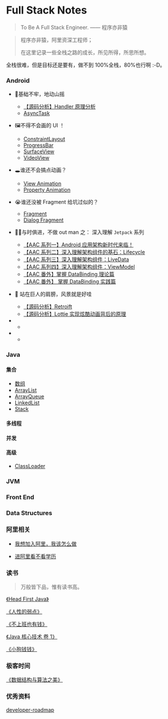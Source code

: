 # Full Stack Notes

> To Be A Full  Stack Engineer.  —— 程序亦非猿

> 程序亦非猿，阿里资深工程师；
>
> 在这里记录一些全栈之路的成长，所见所得，所思所想。



全栈很难，但是目标还是要有，做不到 100%全栈，80%也行啊 :-D。



 ### Android 



- 💪基础不牢，地动山摇
  - [【源码分析】Handler 原理分析](./android/handler.md)
  - [AsyncTask](./android/asynctask.md)

- 🖼不得不会画的 UI ！
  - [ConstraintLayout](./android/constraintlayout.md)
  - [ProgressBar](./android/progressbar.md)
  - [SurfaceView](./android/surfaceview.md)
  - [VideoView](./android/videoview.md)
- 🕳谁还不会搞点动画？
  - [View Animation](./android/view-animation.md)
  - [Property Animation](./android/property-animation.md)
- 😭谁还没被 Fragment 给坑过似的？
  - [Fragment](./android/fragment.md)
  - [Dialog Fragment](./android/dialog-fragment.md)
- 🐂🍺与时俱进，不做 out man 之： 深入理解 `Jetpack` 系列
  - [【AAC 系列一】Android 应用架构新时代来临！](./android/aac.md)
  - [【AAC 系列二】深入理解架构组件的基石：Lifecycle](./android/aac-lifecycle.md)
  - [【AAC 系列三】深入理解架构组件：LiveData](./android/aac-livedata.md)
  - [【AAC 系列四】深入理解架构组件：ViewModel](./android/aac-viewmodel.md)
  - [【AAC 番外】掌握 DataBinding 理论篇](./android/databinding.md)
  - [【AAC 番外】 掌握 DataBinding 实践篇](./android/databinding-get-started.md)
- 🤩 站在巨人的肩膀，风景就是好哇
  - [【源码分析】Retroift](./android/retrofit.md)
  - [【源码分析】Lottie 实现炫酷动画背后的原理](./android/lottie.md)
- 
  - 
- 
  - 



### Java



#### 集合

- [数组](./java/array.md)
- [ArrayList](./java/arraylist.md)
- [ArrayQueue](./java/arrayqueue.md)
- [LinkedList](./java/linkedlist.md)
- [Stack](./java/stack.md)



#### 多线程



#### 并发



#### 高级

- [ClassLoader](./java/classloader.md)



### JVM



### Front End



### Data Structures



### 阿里相关

- [我想加入阿里，我该怎么做](./others/alibaba-1.md)

- [进阿里看不看学历](./others/alibaba-2.md)



### 读书

> 万般皆下品，惟有读书高。

[《Head First Java》](./books/head-first-java.md)

[《人性的弱点》](./books/ren-xing-de-ruo-dian.md)

[《不上班也有钱》](./books/bu-shang-ban-ye-you-qian.md)

[《Java 核心技术 卷 1》](./books/core-java-1-10th.md)

[《小狗钱钱》](./books/xiao-gou-qian-qian.md)



### 极客时间

[《数据结构与算法之美》](./geek-course/sjjgysfzm/README.md)



### 优秀资料

[developer-roadmap](https://github.com/kamranahmedse/developer-roadmap)